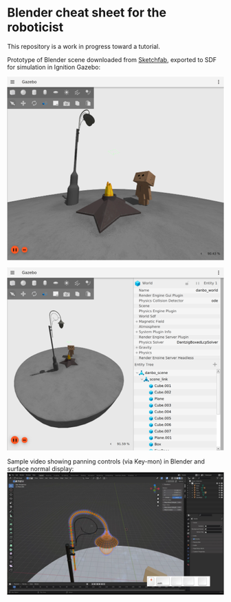 # Blender cheat sheet for the roboticist

This repository is a work in progress toward a tutorial.

Prototype of Blender scene downloaded from [Sketchfab](https://sketchfab.com/3d-models/looking-for-you-danbo-0967f58f64fb4a878e06dfeaa62d0169), exported to SDF for simulation in Ignition Gazebo:

![Danbo in Ignition Fortress](https://github.com/mabelzhang/blender-robot-tips/blob/main/docs/images/danbo_IgnitionFortress.png)

![Danbo entity tree](https://github.com/mabelzhang/blender-robot-tips/blob/main/docs/images/danbo_entityTree.png)

Sample video showing panning controls (via Key-mon) in Blender and surface normal display:
[![Thumbnail of a sample video](https://github.com/mabelzhang/blender-robot-tips/blob/main/docs/images/videoThumbnail_keyboardCastAndNormals.png)](https://drive.google.com/file/d/1eWsLCntAQMpYuLdZ9kLiavMI4p-VfpWq/view?usp=sharing)
